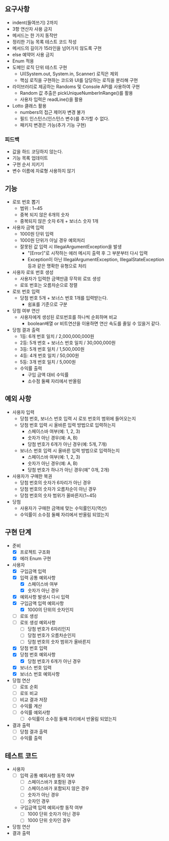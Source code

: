 ## 요구사항
- indent(들여쓰기) 2까지
- 3항 연산자 사용 금지
- 메서드는 한 가지 동작만
- 정리한 기능 목록 테스트 코드 작성
- 메서드의 길이가 15라인을 넘어가지 않도록 구현
- else 예약어 사용 금지
- Enum 적용
- 도메인 로직 단위 테스트 구현
  - UI(System.out, System.in, Scanner) 로직은 제외
  - 핵심 로직을 구현하는 코드와 UI를 담당하는 로직을 분리해 구현
- 라이브러리로 제공하는 Randoms 및 Console API를 사용하여 구현
  - Random 값 추출은 pickUniqueNumberInRange()를 활용
  - 사용자 입력은 readLine()을 활용
- Lotto 클래스 활용
  - numbers의 접근 제어자 변경 불가
  - 필드 인스턴스(인스턴스 변수)를 추가할 수 없다.
  - 패키지 변경은 가능(추가 기능 구현)
### 피드백
- 값을 하드 코딩하지 않는다.
- 기능 목록 업데이트
- 구현 순서 지키기
- 변수 이름에 자료형 사용하지 않기
## 기능
- 로또 번호 뽑기
  - 범위 : 1~45
  - 중복 되지 않은 6개의 숫자
  - 중복되지 않은 숫자 6개 + 보너스 숫자 1개
- 사용자 금액 입력
  - 1000원 단위 입력
  - 1000원 단위가 아닐 경우 예외처리
  - 잘못된 값 입력 시 IllegalArgumentException을 발생
    - "[Error]"로 시작하는 에러 메시지 출력 후 그 부분부터 다시 입력
    - Exception이 아닌 IllegalArgumentException, IllegalStateException 등과 같은 명확한 유형으로 처리
- 사용자 로또 번호 생성
  - 사용자가 입력한 금액만큼 무작위 로또 생성
  - 로또 번호는 오름차순으로 정렬
- 로또 번호 입력
  - 당첨 번호 5개 + 보너스 번호 1개를 입력받는다.
      - 쉼표를 기준으로 구분
- 당첨 여부 연산
  - 사용자에게 생성된 로또번호를 하나씩 순회하며 비교
    - boolean배열 or 비트연산을 이용하면 연산 속도를 줄일 수 있을거 같다.
- 당첨 결과 출력
    - 1등: 6개 번호 일치 / 2,000,000,000원
    - 2등: 5개 번호 + 보너스 번호 일치 / 30,000,000원
    - 3등: 5개 번호 일치 / 1,500,000원
    - 4등: 4개 번호 일치 / 50,000원
    - 5등: 3개 번호 일치 / 5,000원
    - 수익률 출력
      - 구입 금액 대비 수익률
      - 소수점 둘째 자리에서 반올림
## 예외 사항
- 사용자 입력
  - 당첨 번호, 보너스 번호 입력 시 로또 번호의 범위에 들어오는지
  - 당첨 번호 입력 시 올바른 입력 방법으로 입력하는지
    - 스페이스바 여부(예:  1, 2, 3)
    - 숫자가 아닌 경우(예: A, B)
    - 당첨 번호가 6개가 아닌 경우(예: 5개, 7개)
  - 보너스 번호 입력 시 올바른 입력 방법으로 입력하는지
    - 스페이스바 여부(예:  1, 2, 3)
    - 숫자가 아닌 경우(예: A, B)
    - 당첨 번호가 하나가 아닌 경우(예" 0개, 2개)
- 사용자가 구매한 복권
  - 당첨 번호의 숫자가 6자리가 아닌 경우
  - 당첨 번호의 숫자가 오름차순이 아닌 경우
  - 당첨 번호의 숫자 범위가 올바른지(1~45)
- 당첨
  - 사용자가 구매한 금액에 맞는 수익률인지(역산)
  - 수익률이 소수점 둘째 자리에서 반올림 되었는지
## 구현 단계
- 준비
  - [x] 프로젝트 구조화
  - [x] 에러 Enum 구현
- 사용자
  - [x] 구입금액 입력
  - [x] 입력 공통 예외사항
    - [x] 스페이스바 여부
    - [x] 숫자가 아닌 경우
  - [x] 예외사항 발생시 다시 입력
  - [x] 구입금액 입력 예외사항
    - [x] 1000의 단위의 숫자인지
  - [ ] 로또 생성
  - [ ] 로또 생성 예외사항
    - [ ] 당첨 번호가 6자리인지
    - [ ] 당첨 번호가 오름차순인지
    - [ ] 당첨 번호의 숫자 범위가 올바른지
  - [x] 당첨 번호 입력
  - [x] 당첨 번호 예외사항
    - [x] 당첨 번호가 6개가 아닌 경우
  - [x] 보너스 번호 입력
  - [x] 보너스 번호 예외사항
- 당첨 연산
  - [ ] 로또 순회
  - [ ] 로또 비교
  - [ ] 비교 결과 저장
  - [ ] 수익률 계산
  - [ ] 수익률 예외사항
    - [ ] 수익률이 소수점 둘째 자리에서 반올림 되었는지
- 결과 출력
  - [ ] 당첨 결과 출력
  - [ ] 수익률 출력
## 테스트 코드
- 사용자
  - [ ] 입력 공통 예외사항 동작 여부
    - [ ] 스페이스바가 포함된 경우
    - [ ] 스페이스바가 포함되지 않은 경우
    - [ ] 숫자가 아닌 경우
    - [ ] 숫자인 경우
  - 구입금액 입력 예외사항 동작 여부
    - [ ] 1000 단위 숫자가 아닌 경우
    - [ ] 1000 단위 숫자인 경우
- 당첨 연산
- 결과 출력
